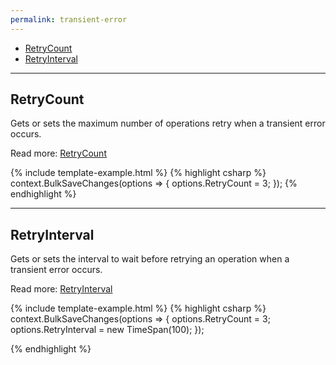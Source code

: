 ```yaml
---
permalink: transient-error
---
```


- [RetryCount](#retrycount)
- [RetryInterval](#retryinterval)

---

## RetryCount
Gets or sets the maximum number of operations retry when a transient error occurs.

Read more: [RetryCount](retry-count)

{% include template-example.html %} 
{% highlight csharp %}
context.BulkSaveChanges(options => {
	options.RetryCount = 3;
});
{% endhighlight %}

---

## RetryInterval
Gets or sets the interval to wait before retrying an operation when a transient error occurs.

Read more: [RetryInterval](retry-interval)

{% include template-example.html %} 
{% highlight csharp %}
context.BulkSaveChanges(options => {
	options.RetryCount = 3;
	options.RetryInterval = new TimeSpan(100);
});

{% endhighlight %}
